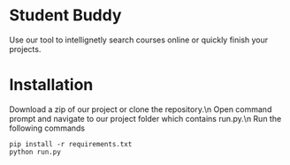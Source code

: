 # Student Buddy
Use our tool to intellignetly search courses online or quickly finish your projects.

# Installation

Download a zip of our project or clone the repository.\n
Open command prompt and navigate to our project folder which contains run.py.\n
Run the following commands
```
pip install -r requirements.txt
python run.py
```

